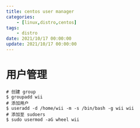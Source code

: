```yaml
---
title: centos user manager
categories: 
	- [linux,distro,centos]
tags:
	- distro
date: 2021/10/17 00:00:00
update: 2021/10/17 00:00:00
---
```


# 用户管理

```shell
# 创建 group
$ groupadd wii
# 添加用户
$ useradd -d /home/wii -m -s /bin/bash -g wii wii
# 添加至 sudoers
$ sudo usermod -aG wheel wii
```

